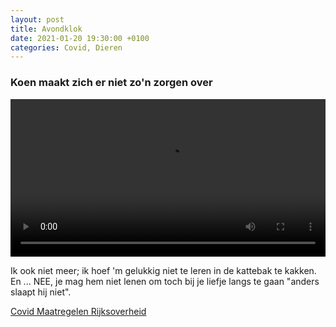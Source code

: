 ```yaml
---
layout: post
title: Avondklok
date: 2021-01-20 19:30:00 +0100
categories: Covid, Dieren
---
```


### Koen maakt zich er niet zo'n zorgen over

<video style="width:100%" controls>
  <source src="{{ site.url }}/assets/uitlaten.mp4">
 ![videotag not supported]({{ site.url }}/assets/avondklok.jpg)
</video> 

Ik ook niet meer; ik hoef 'm gelukkig niet te leren in de kattebak te kakken. En ... NEE, je mag hem niet lenen om toch bij je liefje langs te gaan "anders slaapt hij niet".

[Covid Maatregelen Rijksoverheid](https://www.rijksoverheid.nl/actueel/nieuws/2021/01/20/lockdown-verder-aangescherpt-vanwege-zorgen-om-nieuwe-virusvarianten)
